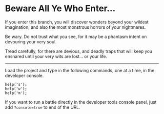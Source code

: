 # Beware All Ye Who Enter...

If you enter this branch, you will discover wonders beyond your wildest imagination, and also the most monstrous horrors of your nightmares.

Be wary. Do not trust what you see, for it may be a phantasm intent on devouring your very soul.

Tread carefully, for there are devious, and deadly traps that will keep you ensnared until your very wits are lost... or your life.

---

Load the project and type in the following commands, one at a time, in the developer console.

```
help('s');
help('w');
help('m');
```

If you want to run a battle directly in the developer tools console panel, just add `?console=true` to end of the URL.